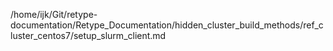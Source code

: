 /home/ijk/Git/retype-documentation/Retype_Documentation/hidden_cluster_build_methods/ref_cluster_centos7/setup_slurm_client.md